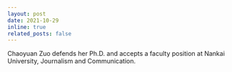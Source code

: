 ```yaml
---
layout: post
date: 2021-10-29
inline: true
related_posts: false
---
```


Chaoyuan Zuo defends her Ph.D. and accepts a faculty position at Nankai University, Journalism and Communication.
